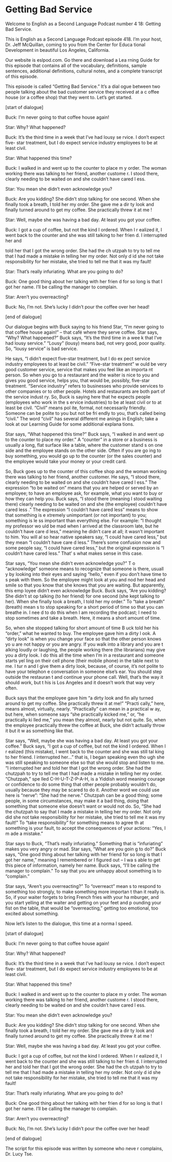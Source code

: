 # Getting Bad Service

Welcome to English as a Second Language Podcast number 4 18: Getting Bad Service.

This is English as a Second Language Podcast episode 418.  I’m your host, Dr. Jeff McQuillan, coming to you from the Center for Educa tional Development in beautiful Los Angeles, California.

Our website is eslpod.com.  Go there and download a Lea rning Guide for this episode that contains all of the vocabulary, definitions, sample sentences, additional definitions, cultural notes, and a complete transcript of this episode.

This episode is called “Getting Bad Service.”  It’s a dial ogue between two people talking about the bad customer service they received at a c offee house (or a coffee shop) that they went to.  Let’s get started.

[start of dialogue]

Buck:  I’m never going to that coffee house again!

Star:  Why?  What happened?

Buck:  It’s the third time in a week that I’ve had lousy se rvice.  I don’t expect five- star treatment, but I do expect service industry employees to be at least civil.

Star:  What happened this time?

Buck:  I walked in and went up to the counter to place m y order.  The woman working there was talking to her friend, another custome r.  I stood there, clearly needing to be waited on and she couldn’t have cared l ess.

Star:  You mean she didn’t even acknowledge you?

Buck:  Are you kidding?  She didn’t stop talking for one second.  When she finally took a breath, I told her my order.  She gave me a dir ty look and finally turned around to get my coffee.  She practically threw it at me !

Star:  Well, maybe she was having a bad day.  At least you  got your coffee.

Buck:  I got a  cup of coffee, but not the kind I ordered.  When I r ealized it, I went back to the counter and she was still talking to her frien d.  I interrupted her and

 told her that I got the wrong order.  She had the ch utzpah to try to tell me that I had made a mistake in telling her my order.  Not only d id she not take responsibility for her mistake, she tried to tell me that  it was my fault!

Star:  That’s really infuriating.  What are you going to do?

Buck:  One good thing about her talking with her frien d for so long is that I got her name.  I’ll be calling the manager to complain.

Star:  Aren’t you overreacting?

Buck:  No, I’m not.  She’s lucky I didn’t pour the coffee over her head!

[end of dialogue]

Our dialogue begins with Buck saying to his friend Star, “I’m never going to that coffee house again!” – that café where they serve coffee.   Star says, “Why? What happened?”  Buck says, “It’s the third time in a wee k that I’ve had lousy service.”  “Lousy” (lousy) means bad, not very good, poor quality.  So, “lousy service” is bad service.

He says, “I didn’t expect five-star treatment, but I do ex pect service industry employees to at least be civil.”  “Five-star treatment” w ould be very good customer service, service that makes you feel like an importa nt person.  So when you go to a restaurant and the waiter is nice to you and  gives you good service, helps you, that would be, possibly, five-star treatment.  “Service industry” refers to businesses who provide services to other companies or to other people. Hotels and restaurants are both part of the service indust ry.  So, Buck is saying here that he expects people (employees who work in the s ervice industries) to be at least civil or to at least be civil.  “Civil” means pol ite, formal, not necessarily friendly.  Someone can be polite to you but not be fri endly to you, that’s called being “civil.”  The word “civil” has several different me anings in English; take a look at our Learning Guide for some additional explana tions.

Star says, “What happened this time?”  Buck says, “I walked in and went up to the counter to place my order.”  A “counter” in a store or a business is usually a long, flat surface like a table, where the customer stand s on one side and the employee stands on the other side.  Often if you are go ing to buy something, you would go up to the counter (or the sales counter) and the employee would take your money or your credit card.

 So, Buck goes up to the counter of this coffee shop and the woman working there was talking to her friend, another customer.  He says, “I stood there, clearly needing to be waited on and she couldn’t have cared l ess.”  The expression “to be waited on” means that you are helped or served by an  employee; to have an employee ask, for example, what you want to buy or how they can help you. Buck says, “I stood there (meaning I stood waiting there) clearly needing to be waited on and she (the employee) couldn’t have cared less .”  The expression “I couldn’t have cared less” means to show that something is e xtremely unimportant (or not important) to you; something is le ss important than everything else.  For example: “I thought my professor wo uld be mad when I arrived at the classroom late, but he couldn’t have care d less,” meaning he didn’t care at all; it wasn’t important to him.  You will al so hear native speakers say, “I could have cared less,” but they mean “I couldn’t have care d less.”  There’s some confusion now and some people say, “I could have cared less,” but the original expression is “I couldn’t have cared less.”  That’ s what makes sense in this case.

Star says, “You mean she didn’t even acknowledge you?”  T o “acknowledge” someone means to recognize that someone is there, usuall y by looking into their eyes and saying “hello,” even if you don’t have time to s peak with them.  So the employee might look at you and nod her head and smile so that you know that she knows that you are waiting.  But apparently, this emp loyee didn’t even acknowledge Buck.  Buck says, “Are you kidding?  She didn’t st op talking (to her friend) for one second (she kept talking to her).  When she finally took a breath, I told her my order.”  To “take a breath” (breath) mean s to stop speaking for a short period of time so that you can breathe in.  I nee d to do this when I am recording the podcast; I need to stop sometimes and take a breath.  Here, it means a short amount of time.

So, when she stopped talking for short amount of time B uck told her his “order,” what he wanted to buy.  The employee gave him a dirty l ook.  A “dirty look” is when you change your face so that the other person knows yo u are not happy or you are angry.  If you walk into a library and you are t alking loudly or laughing, the people working there (the librarians) may give you a  dirty look.  I do this all the time when I’m in a restaurant and someone starts yel ling on their cell phone (their mobile phone) in the table next to me.  I tur n and I give them a dirty look, because, of course, it’s not polite to have your telephon e conversation in someone else’s ear.  You should step outside the restauran t and continue your phone call.  Well, that’s the way it should work, but t his is Los Angeles and it doesn’t work that way very often.

 Buck says that the employee gave him “a dirty look and fin ally turned around to get my coffee.  She practically threw it at me!”  “Practi cally,” here, means almost, virtually, nearly.  “Practically” can mean in a practical w ay, but here, when someone says “she practically kicked me,” or, “he practically ki lled me,” you mean they almost, nearly but not quite.  So, when the employee practically threw the coffee at Buck, she didn’t actually throw it but it w as something like that.

Star says, “Well, maybe she was having a bad day.  At least you got your coffee.” Buck says, “I got a  cup of coffee, but not the kind I ordered.  When I r ealized (this mistake), I went back to the counter and she was still tal king to her friend.  I interrupted her...” that is, I began speaking even tho ugh she was still speaking to someone else so that she would stop and listen to me.  “I  interrupted her and told her that I got the wrong order.  She had the chutzpah  to try to tell me that I had made a mistake in telling her my order.  “Chutzpah,” spe lled C-H-U-T-Z-P-A-H, is a Yiddish word meaning courage or confidence to do some thing that other people probably wouldn’t do, usually because they may be scared to do it. Another word we could use here is “nerve”: “She had the  nerve.”  Chutzpah can be a good thing; some people, in some circumstances, may make it a bad thing, doing that something that someone else doesn’t want or  would not do.  So, “She had the chutzpah to say that I made a mistake in telling  her my order.  Not only did she not take responsibility for her mistake, she tried  to tell me it was my fault!” To “take responsibility” for something means to agree th at something is your fault, to accept the consequences of your actions: “Yes, I m ade a mistake.”

Star says to Buck, “That’s really infuriating.”  Something  that is “infuriating” makes you very angry or mad.  Star says, “What are you goin g to do?”  Buck says, “One good thing about her talking with her friend  for so long is that I got her name,” meaning I remembered or I figured out – I wa s able to get this piece of information, namely her name.  Buck says, “I’ll be calling  the manager to complain.”  To say that you are unhappy about something  is to “complain.”

Star says, “Aren’t you overreacting?”  To “overreact” mean s to respond to something too strongly, to make something more importan t than it really is.  So, if your waiter forgets to bring French fries with your ha mburger, and you start yelling at the waiter and getting on your feet and p ounding your fist on the table, that would be “overreacting,” getting too emotional, too excited about something.

Now let’s listen to the dialogue, this time at a norma l speed.

[start of dialogue]

Buck:  I’m never going to that coffee house again!

 Star:  Why?  What happened?

Buck:  It’s the third time in a week that I’ve had lousy se rvice.  I don’t expect five- star treatment, but I do expect service industry employees to be at least civil.

Star:  What happened this time?

Buck:  I walked in and went up to the counter to place m y order.  The woman working there was talking to her friend, another custome r.  I stood there, clearly needing to be waited on and she couldn’t have cared l ess.

Star:  You mean she didn’t even acknowledge you?

Buck:  Are you kidding?  She didn’t stop talking for one second.  When she finally took a breath, I told her my order.  She gave me a dir ty look and finally turned around to get my coffee.  She practically threw it at me !

Star:  Well, maybe she was having a bad day.  At least you  got your coffee.

Buck:  I got a  cup of coffee, but not the kind I ordered.  When I r ealized it, I went back to the counter and she was still talking to her frien d.  I interrupted her and told her that I got the wrong order.  She had the ch utzpah to try to tell me that I had made a mistake in telling her my order.  Not only d id she not take responsibility for her mistake, she tried to tell me that  it was my fault!

Star:  That’s really infuriating.  What are you going to do?

Buck:  One good thing about her talking with her frien d for so long is that I got her name.  I’ll be calling the manager to complain.

Star:  Aren’t you overreacting?

Buck:  No, I’m not.  She’s lucky I didn’t pour the coffee over her head!

[end of dialogue]

The script for this episode was written by someone who neve r complains, Dr. Lucy Tse.





